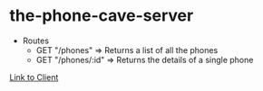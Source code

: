 # the-phone-cave-server

- Routes 
  - GET "/phones" => Returns a list of all the phones
  - GET "/phones/:id" => Returns the details of a single phone
  
[Link to Client](https://github.com/alvarorivgar/the-phone-cave-client)

